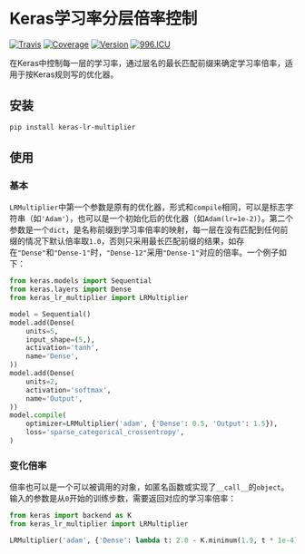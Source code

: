 # Keras学习率分层倍率控制

[![Travis](https://travis-ci.org/CyberZHG/keras-lr-multiplier.svg)](https://travis-ci.org/CyberZHG/keras-lr-multiplier)
[![Coverage](https://coveralls.io/repos/github/CyberZHG/keras-lr-multiplier/badge.svg?branch=master)](https://coveralls.io/github/CyberZHG/keras-lr-multiplier)
[![Version](https://img.shields.io/pypi/v/keras-lr-multiplier.svg)](https://pypi.org/project/keras-lr-multiplier/)
[![996.ICU](https://img.shields.io/badge/license-Anti%20996-blue.svg)](https://996.icu) 

在Keras中控制每一层的学习率，通过层名的最长匹配前缀来确定学习率倍率，适用于按Keras规则写的优化器。

## 安装

```bash
pip install keras-lr-multiplier
```

## 使用

### 基本

`LRMultiplier`中第一个参数是原有的优化器，形式和`compile`相同，可以是标志字符串（如`'Adam'`），也可以是一个初始化后的优化器（如`Adam(lr=1e-2)`）。第二个参数是一个`dict`，是名称前缀到学习率倍率的映射，每一层在没有匹配到任何前缀的情况下默认倍率取`1.0`，否则只采用最长匹配前缀的结果，如存在`"Dense"`和`"Dense-1"`时，`"Dense-12"`采用`"Dense-1"`对应的倍率。一个例子如下：

```python
from keras.models import Sequential
from keras.layers import Dense
from keras_lr_multiplier import LRMultiplier

model = Sequential()
model.add(Dense(
    units=5,
    input_shape=(5,),
    activation='tanh',
    name='Dense',
))
model.add(Dense(
    units=2,
    activation='softmax',
    name='Output',
))
model.compile(
    optimizer=LRMultiplier('adam', {'Dense': 0.5, 'Output': 1.5}),
    loss='sparse_categorical_crossentropy',
)
```

### 变化倍率

倍率也可以是一个可以被调用的对象，如匿名函数或实现了`__call__`的`object`。输入的参数是从`0`开始的训练步数，需要返回对应的学习率倍率：

```python
from keras import backend as K
from keras_lr_multiplier import LRMultiplier

LRMultiplier('adam', {'Dense': lambda t: 2.0 - K.minimum(1.9, t * 1e-4)})
```
